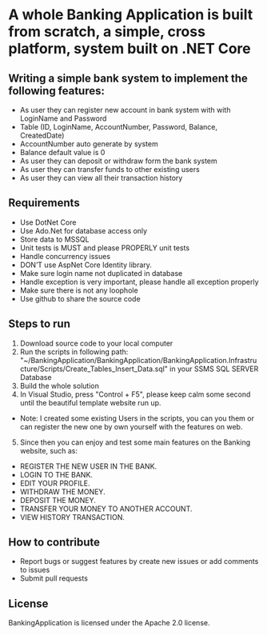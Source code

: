 # A whole Banking Application is built from scratch, a simple, cross platform, system built on .NET Core

## Writing a simple bank system to implement the following features:

- As user they can register new account in bank system with with LoginName and Password
- Table (ID, LoginName, AccountNumber, Password, Balance, CreatedDate)
- AccountNumber auto generate by system
- Balance default value is 0
- As user they can deposit or withdraw form the bank system
- As user they can transfer funds to other existing users
- As user they can view all their transaction history

## Requirements

- Use DotNet Core
- Use Ado.Net for database access only
- Store data to MSSQL
- Unit tests is MUST ​and please PROPERLY ​unit tests
- Handle concurrency ​issues
- DON’T​ use AspNet Core Identity library.
- Make sure login name not duplicated in database
- Handle exception is very important, please handle all exception properly
- Make sure there is not any loophole
- Use github to share the source code

## Steps to run

1. Download source code to your local computer
2. Run the scripts in following path: "~/BankingApplication/BankingApplication/BankingApplication.Infrastructure/Scripts/Create_Tables_Insert_Data.sql" in your SSMS SQL SERVER Database
3. Build the whole solution
4. In Visual Studio, press "Control + F5", please keep calm some second until the beautiful template website run up.

* Note: I created some existing Users in the scripts, you can you them or can register the new one by own yourself with the features on web.

5. Since then you can enjoy and test some main features on the Banking website, such as: 

* REGISTER THE NEW USER IN THE BANK.
* LOGIN TO THE BANK.
* EDIT YOUR PROFILE.
* WITHDRAW THE MONEY. 
* DEPOSIT THE MONEY.
* TRANSFER YOUR MONEY TO ANOTHER ACCOUNT.
* VIEW HISTORY TRANSACTION.

## How to contribute

- Report bugs or suggest features by create new issues or add comments to issues
- Submit pull requests

## License

BankingApplication is licensed under the Apache 2.0 license.